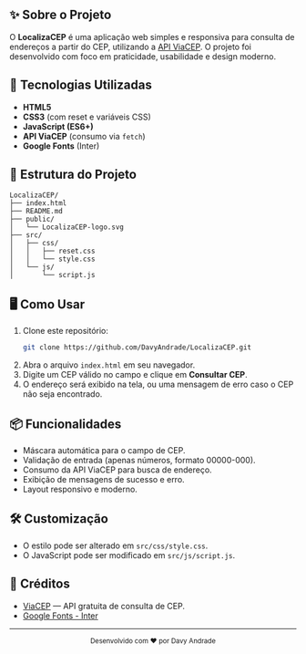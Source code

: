 ## ✨ Sobre o Projeto

O **LocalizaCEP** é uma aplicação web simples e responsiva para consulta de endereços a partir do CEP, utilizando a <a href="https://viacep.com.br/" target="_blank">API ViaCEP</a>. O projeto foi desenvolvido com foco em praticidade, usabilidade e design moderno.

## 🚀 Tecnologias Utilizadas

- <strong>HTML5</strong>
- <strong>CSS3</strong> (com reset e variáveis CSS)
- <strong>JavaScript (ES6+)</strong>
- <strong>API ViaCEP</strong> (consumo via <code>fetch</code>)
- <strong>Google Fonts</strong> (Inter)

## 📁 Estrutura do Projeto

```
LocalizaCEP/
├── index.html
├── README.md
├── public/
│   └── LocalizaCEP-logo.svg
├── src/
│   ├── css/
│   │   ├── reset.css
│   │   └── style.css
│   └── js/
│       └── script.js
```

## 🖥️ Como Usar

1. Clone este repositório:
   ```bash
   git clone https://github.com/DavyAndrade/LocalizaCEP.git
   ```
2. Abra o arquivo <code>index.html</code> em seu navegador.
3. Digite um CEP válido no campo e clique em <strong>Consultar CEP</strong>.
4. O endereço será exibido na tela, ou uma mensagem de erro caso o CEP não seja encontrado.

## 📦 Funcionalidades

- Máscara automática para o campo de CEP.
- Validação de entrada (apenas números, formato 00000-000).
- Consumo da API ViaCEP para busca de endereço.
- Exibição de mensagens de sucesso e erro.
- Layout responsivo e moderno.

## 🛠️ Customização

- O estilo pode ser alterado em <code>src/css/style.css</code>.
- O JavaScript pode ser modificado em <code>src/js/script.js</code>.

## 🤝 Créditos

- [ViaCEP](https://viacep.com.br/) — API gratuita de consulta de CEP.
- [Google Fonts - Inter](https://fonts.google.com/specimen/Inter)

---

<div align="center">
  <sub>Desenvolvido com ❤️ por Davy Andrade</sub>
</div>

